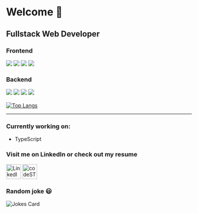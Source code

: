 # Welcome :wave:
## Fullstack Web Developer 

### Frontend
![](https://img.shields.io/badge/HTML5-blue) ![](https://img.shields.io/badge/CSS-SCSS-ff69b4) ![](https://img.shields.io/badge/TypeScript-JavaScript-success) ![](https://img.shields.io/badge/Redux-React-blueviolet)

### Backend
 ![](https://img.shields.io/badge/Node.js-Express-success) ![](https://img.shields.io/badge/C%23-.NET%20Core-blueviolet) ![](https://img.shields.io/badge/Firebase-Firestore-orange) ![](https://img.shields.io/badge/MongoDB-Mongoose-green)
<br/><br/>
[![Top Langs](https://github-readme-stats.vercel.app/api/top-langs/?username=Kristina-11&layout=compact&theme=vue)](https://github.com/anuraghazra/github-readme-stats)

<hr />

### Currently working on: 
<ul>
 <li>TypeScript</li>
</ul>

[linkedin]:https://www.linkedin.com/in/kristina91jovanovic11/
[resume]:https://kristina-11.github.io/Resume/

### Visit me on LinkedIn or check out my resume
[<img align="center" alt="LinkedIn" width="40px" src="https://logospng.org/download/linkedin/logo-linkedin-icon-2048.png" />][linkedin]
[<img align="center" alt="codeSTACKr | Resume" width="40px" src="https://external-content.duckduckgo.com/iu/?u=https%3A%2F%2Ftse1.mm.bing.net%2Fth%3Fid%3DOIP.m_j_t_Mz9UluoxuM8fDz-gHaHa%26pid%3DApi&f=1" />][resume]


### Random joke 😃
![Jokes Card](https://readme-jokes.vercel.app/api)
